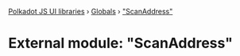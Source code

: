 [Polkadot JS UI libraries](../README.md) › [Globals](../globals.md) › ["ScanAddress"](_scanaddress_.md)

# External module: "ScanAddress"


